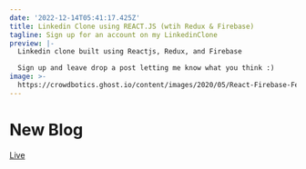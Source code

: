 ```yaml
---
date: '2022-12-14T05:41:17.425Z'
title: Linkedin Clone using REACT.JS (wtih Redux & Firebase)
tagline: Sign up for an account on my LinkedinClone
preview: |-
  Linkedin clone built using Reactjs, Redux, and Firebase

  Sign up and leave drop a post letting me know what you think :)
image: >-
  https://crowdbotics.ghost.io/content/images/2020/05/React-Firebase-Featured-Image-2.png
---
```

# New Blog 
[Live](https://linkedin-clone-cc4d3.web.app/)
